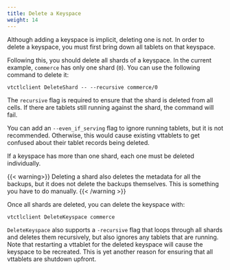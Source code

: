 ```yaml
---
title: Delete a Keyspace
weight: 14
---
```


Although adding a keyspace is implicit, deleting one is not. In order to delete a keyspace, you must first bring down all tablets on that keyspace.

Following this, you should delete all shards of a keyspace. In the current example, `commerce` has only one shard (`0`). You can use the following command to delete it:

```text
vtctlclient DeleteShard -- --recursive commerce/0
```

The `recursive` flag is required to ensure that the shard is deleted from all cells. If there are tablets still running against the shard, the command will fail.

You can add an `--even_if_serving` flag to ignore running tablets, but it is not recommended. Otherwise, this would cause existing vttablets to get confused about their tablet records being deleted.

If a keyspace has more than one shard, each one must be deleted individually.

{{< warning>}}
Deleting a shard also deletes the metadata for all the backups, but it does not delete the backups themselves. This is something you have to do manually.
{{< /warning >}}

Once all shards are deleted, you can delete the keyspace with:

```text
vtctlclient DeleteKeyspace commerce
```

`DeleteKeyspace` also supports a `-recursive` flag that loops through all shards and deletes them recursively, but also ignores any tablets that are running. Note that restarting a vttablet for the deleted keyspace will cause the keyspace to be recreated. This is yet another reason for ensuring that all vttablets are shutdown upfront.
